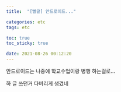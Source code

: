 ```yaml
---
title:  "[뻘글] 안드로이드..."

categories: etc
tags: etc

toc: true
toc_sticky: true

date: 2021-08-26 00:12:20
---
```




안드로이드는 나중에 학교수업이랑 병행 하는걸로...

하 글 쓰던거 다버리게 생겼네

